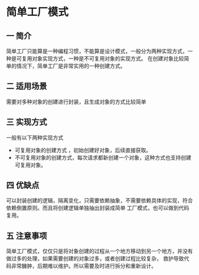 # 简单工厂模式

## 一 简介

简单工厂只能算是一种编程习惯，不能算是设计模式，一般分为两种实现方式，一种是可复用对象实现方式，一种是不可复用对象的实现方式。
在创建对象比较简单的情况下，简单工厂是非常实用的一种创建方式。


## 二 适用场景

需要对多种对象的创建进行封装，且生成对象的方式比较简单

## 三 实现方式

一般有以下两种实现方式

* 可复用对象的创建方式 ，初始创建好对象，后续直接获取。
* 不可复用对象的创建方式，每次请求都新创建一个对象，这种方式也支持创建可复用对象。

## 四 优缺点

可以封装创建的逻辑，隔离变化，只需要依赖抽象，不需要依赖具体的实现，符合依赖倒置原则。而且将创建逻辑单独抽出封装成简单
工厂模式，也可以做到代码复用。

## 五 注意事项

简单工厂模式，仅仅只是将对象创建的过程从一个地方移动到另一个地方，并没有做过多的处理，如果需要创建的对象过多，或者创建过程比较复杂，
救护导致代码非常臃肿，后期难以维护。所以需要及时进行拆分和重新设计。